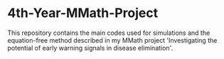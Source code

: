 # 4th-Year-MMath-Project

This repository contains the main codes used for simulations and the equation-free method described in my MMath project 'Investigating the potential of early warning signals in disease elimination'. 
